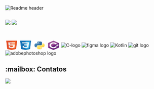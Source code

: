 <img src="https://readme-typing-svg.demolab.com?font=Fira+Code&weight=600&size=25&duration=3000&pause=503&color=7000FF&center=true&vCenter=true&random=false&width=435&lines=Ol%C3%A1+me+chamo+Gabriel.;Este+%C3%A9+meu+perfil+!" alt="Readme header">

##

<div>
  <img height="180em" src="https://github-readme-stats.vercel.app/api?username=Gsszs&theme=midnight-purple&show_icons=true&hide_border=true&count_private=true"/>
  <img height="180em" src="https://github-readme-stats.vercel.app/api/top-langs/?username=Gsszs&theme=midnight-purple&show_icons=true&hide_border=true&layout=compact"/>
</div>

##

<div style="display: inline_block"><br>
  <img align="center" alt="HTML" height="30" width="40" src="https://raw.githubusercontent.com/devicons/devicon/master/icons/html5/html5-original.svg">
  <img align="center" alt="CSS" height="30" width="40" src="https://raw.githubusercontent.com/devicons/devicon/master/icons/css3/css3-original.svg">
  <img align="center" alt="Python" height="30" width="40" src="https://raw.githubusercontent.com/devicons/devicon/master/icons/python/python-original.svg">
  <img align="center" alt="Csharp" height="30" width="40" src="https://raw.githubusercontent.com/devicons/devicon/master/icons/csharp/csharp-original.svg">
  <img align="center" alt="C-logo" height="30" width="40" src="https://cdn.jsdelivr.net/gh/devicons/devicon@latest/icons/c/c-original.svg">
  <img align="center" alt="figma logo" height="30" width="40" src="https://cdn.jsdelivr.net/gh/devicons/devicon/icons/figma/figma-original.svg"/>
  <img align="center" alt="Kotlin" height="30" width="40" src="https://cdn.jsdelivr.net/gh/devicons/devicon@latest/icons/kotlin/kotlin-original.svg" />
  <img align="center" alt="git logo" height="30" width="40" src="https://cdn.simpleicons.org/git/F05032"/>
  <img align="center" alt="adobephotoshop logo" height="30" width="40"src="https://skillicons.dev/icons?i=ps" height="40"/>
</div>

##

<div>
  <h2>:mailbox: Contatos</h2>
  <a href="https://www.linkedin.com/in/gabriel-selvenca-05622628b/" target="_blank"><img src="https://img.shields.io/badge/-LinkedIn-%230077B5?style=for-the-badge&logo=linkedin&logoColor=white" target="_blank"></a>
 
</div>
